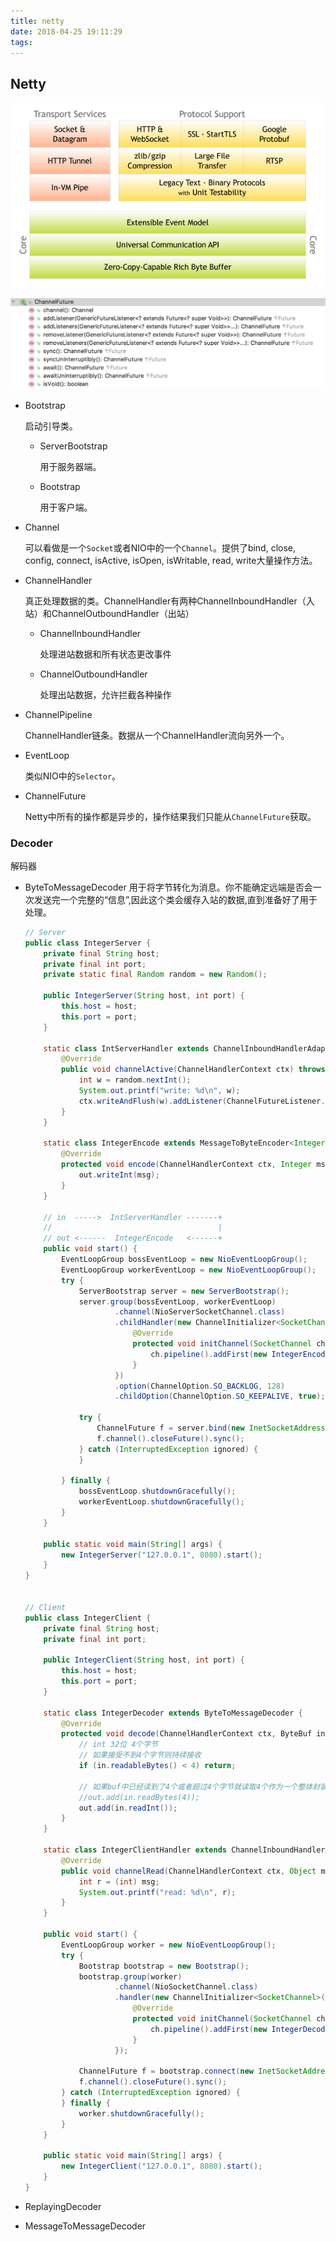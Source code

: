 ```yaml
---
title: netty
date: 2018-04-25 19:11:29
tags: 
---
```

## Netty

![](/images/netty-components.png)

![](/images/ChannelFuture.png)

- Bootstrap

    启动引导类。
    
    - ServerBootstrap

        用于服务器端。

    - Bootstrap 

        用于客户端。

- Channel

    可以看做是一个`Socket`或者NIO中的一个`Channel`。提供了bind, close, config, connect, isActive, isOpen, isWritable, read, write大量操作方法。

- ChannelHandler

    真正处理数据的类。ChannelHandler有两种ChannelInboundHandler（入站）和ChannelOutboundHandler（出站）

    - ChannelInboundHandler 
    
        处理进站数据和所有状态更改事件

    - ChannelOutboundHandler 
        
        处理出站数据，允许拦截各种操作

- ChannelPipeline

    ChannelHandler链条。数据从一个ChannelHandler流向另外一个。

- EventLoop

    类似NIO中的`Selector`。

- ChannelFuture

    Netty中所有的操作都是异步的，操作结果我们只能从`ChannelFuture`获取。


### Decoder 
解码器
- ByteToMessageDecoder
    用于将字节转化为消息。你不能确定远端是否会一次发送完一个完整的“信息”,因此这个类会缓存入站的数据,直到准备好了用于处理。
    ``` java 
    // Server
    public class IntegerServer {
        private final String host;
        private final int port;
        private static final Random random = new Random();

        public IntegerServer(String host, int port) {
            this.host = host;
            this.port = port;
        }

        static class IntServerHandler extends ChannelInboundHandlerAdapter {
            @Override
            public void channelActive(ChannelHandlerContext ctx) throws Exception {
                int w = random.nextInt();
                System.out.printf("write: %d\n", w);
                ctx.writeAndFlush(w).addListener(ChannelFutureListener.CLOSE);
            }
        }

        static class IntegerEncode extends MessageToByteEncoder<Integer> {
            @Override
            protected void encode(ChannelHandlerContext ctx, Integer msg, ByteBuf out) throws Exception {
                out.writeInt(msg);
            }
        }

        // in  ----->  IntServerHandler -------+
        //                                     |
        // out <------  IntegerEncode   <------+
        public void start() {
            EventLoopGroup bossEventLoop = new NioEventLoopGroup();
            EventLoopGroup workerEventLoop = new NioEventLoopGroup();
            try {
                ServerBootstrap server = new ServerBootstrap();
                server.group(bossEventLoop, workerEventLoop)
                        .channel(NioServerSocketChannel.class)
                        .childHandler(new ChannelInitializer<SocketChannel>() {
                            @Override
                            protected void initChannel(SocketChannel ch) throws Exception {
                                ch.pipeline().addFirst(new IntegerEncode(), new IntServerHandler());
                            }
                        })
                        .option(ChannelOption.SO_BACKLOG, 128)
                        .childOption(ChannelOption.SO_KEEPALIVE, true);

                try {
                    ChannelFuture f = server.bind(new InetSocketAddress(host, port)).sync();
                    f.channel().closeFuture().sync();
                } catch (InterruptedException ignored) {
                }

            } finally {
                bossEventLoop.shutdownGracefully();
                workerEventLoop.shutdownGracefully();
            }
        }

        public static void main(String[] args) {
            new IntegerServer("127.0.0.1", 8080).start();
        }
    }


    // Client
    public class IntegerClient {
        private final String host;
        private final int port;

        public IntegerClient(String host, int port) {
            this.host = host;
            this.port = port;
        }

        static class IntegerDecoder extends ByteToMessageDecoder {
            @Override
            protected void decode(ChannelHandlerContext ctx, ByteBuf in, List<Object> out) throws Exception {
                // int 32位 4个字节
                // 如果接受不到4个字节则持续接收
                if (in.readableBytes() < 4) return;

                // 如果buf中已经读到了4个或者超过4个字节就读取4个作为一个整体封装一下放到list中传给后面的handler
                //out.add(in.readBytes(4));
                out.add(in.readInt());
            }
        }

        static class IntegerClientHandler extends ChannelInboundHandlerAdapter {
            @Override
            public void channelRead(ChannelHandlerContext ctx, Object msg) throws Exception {
                int r = (int) msg;
                System.out.printf("read: %d\n", r);
            }
        }

        public void start() {
            EventLoopGroup worker = new NioEventLoopGroup();
            try {
                Bootstrap bootstrap = new Bootstrap();
                bootstrap.group(worker)
                        .channel(NioSocketChannel.class)
                        .handler(new ChannelInitializer<SocketChannel>() {
                            @Override
                            protected void initChannel(SocketChannel ch) throws Exception {
                                ch.pipeline().addFirst(new IntegerDecoder(), new IntegerClientHandler());
                            }
                        });

                ChannelFuture f = bootstrap.connect(new InetSocketAddress(host, port)).sync();
                f.channel().closeFuture().sync();
            } catch (InterruptedException ignored) {
            } finally {
                worker.shutdownGracefully();
            }
        }

        public static void main(String[] args) {
            new IntegerClient("127.0.0.1", 8080).start();
        }
    }
    ```
- ReplayingDecoder

- MessageToMessageDecoder

    